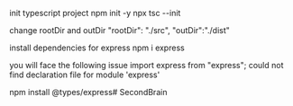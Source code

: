 init typescript project 
npm init -y 
npx tsc --init 

change rootDir and outDir
"rootDir": "./src",
"outDir":"./dist"

install dependencies for express
npm i express

you will face the following issue 
import express from "express";
could not find declaration file for module 'express'

npm install @types/express# SecondBrain
